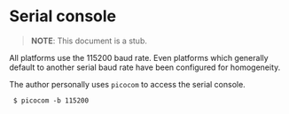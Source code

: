 Serial console
==============

> **NOTE**: This document is a stub.

All platforms use the 115200 baud rate. Even platforms which generally default
to another serial baud rate have been configured for homogeneity.

The author personally uses `picocom` to access the serial console.

```shell-session
 $ picocom -b 115200
```
